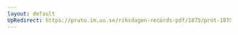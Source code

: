 ```yaml
---
layout: default
UpRedirect: https://pruto.im.uu.se/riksdagen-records-pdf/1875/prot-1875--ak--016/prot-1875--ak--016_015.pdf
---
```

